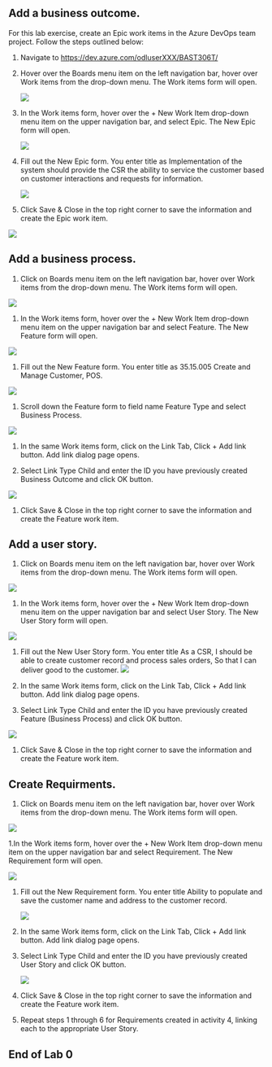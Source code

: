 


## Add a business outcome.


For this lab exercise, create an Epic work items in the Azure DevOps team project.
Follow the steps outlined below:


1. Navigate to https://dev.azure.com/odluserXXX/BAST306T/
1. Hover over the Boards menu item on the left navigation bar, hover over Work items from the drop-down menu.  The Work items form    will open.
    
   ![](https://github.com/sumitmalik51/BAST306T-Labs/blob/master/Lab0/images/snap1.png)
   
   
1. In the Work items form, hover over the + New Work Item drop-down menu item on the upper navigation bar, and select Epic.  The New Epic form will open.

   ![](https://github.com/sumitmalik51/BAST306T-Labs/blob/master/Lab0/images/snap2.JPG)

1. Fill out the New Epic form.  You enter title as Implementation of the system should provide the CSR the ability to service the customer based on customer interactions and requests for information. 

   ![](https://github.com/sumitmalik51/BAST306T-Labs/blob/master/Lab0/images/snap3.JPG)
     
1.	Click Save & Close in the top right corner to save the information and create the Epic work item.

  ![](https://github.com/sumitmalik51/BAST306T-Labs/blob/master/Lab0/images/snap4.JPG)
  
  
## Add a business process.

1. Click on Boards menu item on the left navigation bar, hover over Work items from the drop-down menu.  The Work items form will open.

  ![](https://github.com/sumitmalik51/BAST306T-Labs/blob/master/Lab0/images/snap5.JPG)
  
1. In the Work items form, hover over the + New Work Item drop-down menu item on the upper navigation bar and select Feature.  The New Feature form will open.

  ![](https://github.com/sumitmalik51/BAST306T-Labs/blob/master/Lab0/images/snap6.JPG)

1. Fill out the New Feature form.  You enter title as 35.15.005 Create and Manage Customer, POS.

  ![](https://github.com/sumitmalik51/BAST306T-Labs/blob/master/Lab0/images/snap7.JPG)
  
1. Scroll down the Feature form to field name Feature Type and select Business Process.

  ![](https://github.com/sumitmalik51/BAST306T-Labs/blob/master/Lab0/images/snap8.JPG)
  
1. In the same Work items form, click on the Link  Tab, Click + Add link button. Add link dialog page opens.
 
1. Select Link Type Child and enter the ID you have previously created Business Outcome and click OK button.

  ![](https://github.com/sumitmalik51/BAST306T-Labs/blob/master/Lab0/images/snap9.JPG)
  
1. Click Save & Close in the top right corner to save the information and create the Feature work item.


## Add a user story.

1. Click on Boards menu item on the left navigation bar, hover over Work items from the drop-down menu.  The Work items form will open.
  
  ![](https://github.com/sumitmalik51/BAST306T-Labs/blob/master/Lab0/images/snap10.JPG)


1. In the Work items form, hover over the + New Work Item drop-down menu item on the upper navigation bar and select User Story.  The New User Story form will open.

  ![](https://github.com/sumitmalik51/BAST306T-Labs/blob/master/Lab0/images/snap11.JPG)

1. Fill out the New User Story form.  You enter title As a CSR, I should be able to create customer record and process sales orders, So that I can deliver good to the customer. 
  ![](https://github.com/sumitmalik51/BAST306T-Labs/blob/master/Lab0/images/snap12.JPG)
  
1. In the same Work items form, click on the Link  Tab, Click + Add link button. Add link dialog page opens.
1. Select Link Type Child and enter the ID you have previously created Feature (Business Process) and click OK button.

  ![](https://github.com/sumitmalik51/BAST306T-Labs/blob/master/Lab0/images/snap13.JPG)

1. Click Save & Close in the top right corner to save the information and create the Feature work item.


## Create Requirments.

1. Click on Boards menu item on the left navigation bar, hover over Work items from the drop-down menu.  The Work items form will open.

  ![](https://github.com/sumitmalik51/BAST306T-Labs/blob/master/Lab0/images/snap14.JPG)


1.In the Work items form, hover over the + New Work Item drop-down menu item on the upper navigation bar and select Requirement.  The New Requirement form will open.

  ![](https://github.com/sumitmalik51/BAST306T-Labs/blob/master/Lab0/images/snap15.JPG)


1. Fill out the New Requirement form.  You enter title Ability to populate and save the customer name and address to the customer record. 

   ![](https://github.com/sumitmalik51/BAST306T-Labs/blob/master/Lab0/images/snap16.JPG)
   
   
1. In the same Work items form, click on the Link  Tab, Click + Add link button. Add link dialog page opens.

1. Select Link Type Child and enter the ID you have previously created User Story and click OK button.

   ![](https://github.com/sumitmalik51/BAST306T-Labs/blob/master/Lab0/images/snap17.JPG)
   
1. Click Save & Close in the top right corner to save the information and create the Feature work item.

1. Repeat steps 1 through 6 for Requirements created in activity 4, linking each to the appropriate User Story.


## End of Lab 0

